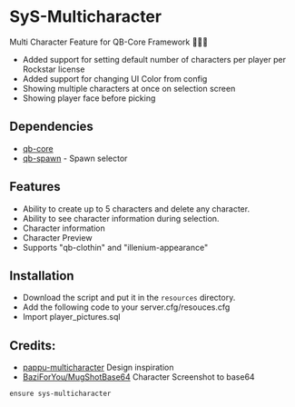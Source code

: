 
# SyS-Multicharacter

Multi Character Feature for QB-Core Framework :people_holding_hands:
- Added support for setting default number of characters per player per Rockstar license
- Added support for changing UI Color from config
- Showing multiple characters at once on selection screen
- Showing player face before picking  

## Dependencies

-  [qb-core](https://github.com/qbcore-framework/qb-core)
-  [qb-spawn](https://github.com/qbcore-framework/qb-spawn) - Spawn selector

## Features

- Ability to create up to 5 characters and delete any character.
- Ability to see character information during selection.
- Character information
- Character Preview
- Supports "qb-clothin" and "illenium-appearance"

## Installation

- Download the script and put it in the `resources` directory.
- Add the following code to your server.cfg/resouces.cfg
- Import player_pictures.sql

## Credits:

- [pappu-multicharacter](https://github.com/P4ScriptsFivem/pappu-multicharacter) Design inspiration
- [BaziForYou/MugShotBase64](https://github.com/BaziForYou/MugShotBase64) Character Screenshot to base64

```
ensure sys-multicharacter
```
